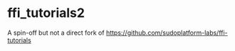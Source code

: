 # ffi_tutorials2
A spin-off but not a direct fork of https://github.com/sudoplatform-labs/ffi-tutorials
